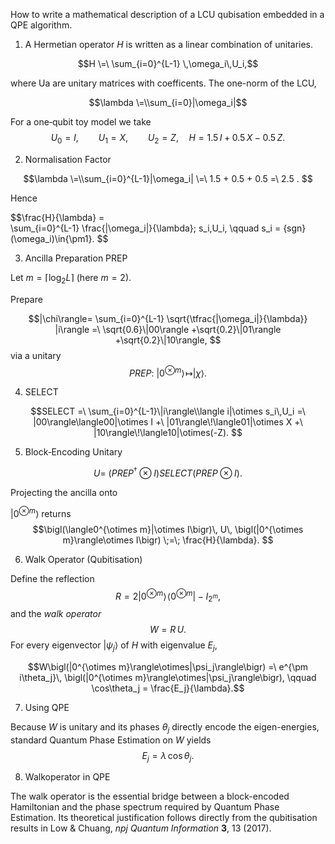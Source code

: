 How to write a mathematical description of a LCU qubisation embedded in
a QPE algorithm.

1. A Hermetian operator $H$ is written as a linear combination of unitaries.
   
$$H \=\ \sum_{i=0}^{L-1} \,\omega_i\,U_i,$$

where Ua are unitary matrices with coefficents. The one-norm of the LCU, 

$$\lambda \=\\sum_{i=0}|\omega_i|$$

For a one‐qubit toy model we take
$$U_0 = I,\qquad U_1 = X,\qquad U_2 = Z,
\quad
H = 1.5\,I + 0.5\,X - 0.5\,Z .
$$

2. Normalisation Factor

$$\lambda \=\\sum_{i=0}^{L-1}|\omega_i|
        \=\ 1.5 + 0.5 + 0.5 =\ 2.5 .
$$ 

Hence 

$$\frac{H}{\lambda}
    \=\
    \sum_{i=0}^{L-1}
    \frac{|\omega_i|}{\lambda}\;
    s_i\,U_i,
    \qquad
    s_i = \{sgn}(\omega_i)\in\{\pm1\}.
$$


3. Ancilla Preparation PREP

Let $m=\lceil\log_2 L\rceil$ (here $m=2$). 

Prepare 

$$|\chi\rangle=
        \sum_{i=0}^{L-1}
        \sqrt{\tfrac{|\omega_i|}{\lambda}}
        |i\rangle
        =\
        \sqrt{0.6}\|00\rangle
        +\sqrt{0.2}\|01\rangle
        +\sqrt{0.2}\|10\rangle,
$$ 
        via a unitary 
        $$PREP:\
    |0^{\otimes m}\rangle\!\mapsto|\chi\rangle .$$

4. SELECT

$$SELECT
        =\
        \sum_{i=0}^{L-1}\|i\rangle\\langle i|\otimes s_i\,U_i
        =\
        |00\rangle\langle00|\otimes I
        +\
        |01\rangle\!\langle01|\otimes X
        +\
        |10\rangle\!\langle10|\otimes(-Z).
$$

5. Block‐Encoding Unitary

$$U
        =\
        (PREP^\dagger\otimes I)
        SELECT
        (PREP\otimes I).
$$ 

Projecting the ancilla onto

$|0^{\otimes m}\rangle$ returns
$$\bigl(\langle0^{\otimes m}|\otimes I\bigr)\,
    U\,
    \bigl(|0^{\otimes m}\rangle\otimes I\bigr)
    \;=\;
    \frac{H}{\lambda}.
$$

6. Walk Operator (Qubitisation)

Define the reflection
$$R = 2|0^{\otimes m}\rangle\!\langle0^{\otimes m}| - I_{2^{m}},$$ and
the *walk operator* 
$$W= R\,U .$$ For every eigenvector
$|\psi_j\rangle$ of $H$ with eigenvalue $E_j$,

$$W\bigl(|0^{\otimes m}\rangle\otimes|\psi_j\rangle\bigr)
        =\
        e^{\pm i\theta_j}\,
        \bigl(|0^{\otimes m}\rangle\otimes|\psi_j\rangle\bigr),
        \qquad
        \cos\theta_j = \frac{E_j}{\lambda}.$$

7. Using QPE

Because $W$ is unitary and its phases $\theta_j$ directly encode the
eigen-energies, standard Quantum Phase Estimation on $W$ yields
$$E_j = \lambda\,\cos\theta_j .$$

8. Walkoperator in QPE

The walk operator is the essential bridge between a block-encoded
Hamiltonian and the phase spectrum required by Quantum Phase Estimation.
Its theoretical justification follows directly from the qubitisation
results in Low & Chuang, *npj Quantum Information* **3**, 13 (2017).


